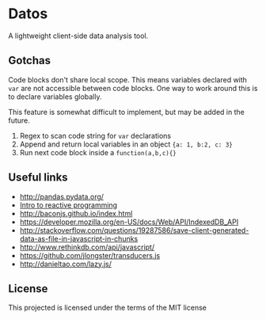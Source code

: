 # Datos

A lightweight client-side data analysis tool.


## Gotchas

Code blocks don't share local scope. This means variables declared with `var` are not accessible between code blocks. One way to work around this is to declare variables globally.

This feature is somewhat difficult to implement, but may be added in the future.
1. Regex to scan code string for `var` declarations
2. Append and return local variables in an object `{a: 1, b:2, c: 3}`
4. Run next code block inside a `function(a,b,c){}`



## Useful links

- http://pandas.pydata.org/
- [Intro to reactive programming](https://gist.github.com/staltz/868e7e9bc2a7b8c1f754)
- http://baconjs.github.io/index.html
- https://developer.mozilla.org/en-US/docs/Web/API/IndexedDB_API
- http://stackoverflow.com/questions/19287586/save-client-generated-data-as-file-in-javascript-in-chunks
- http://www.rethinkdb.com/api/javascript/
- https://github.com/jlongster/transducers.js
- http://danieltao.com/lazy.js/

## License

This projected is licensed under the terms of the MIT license

